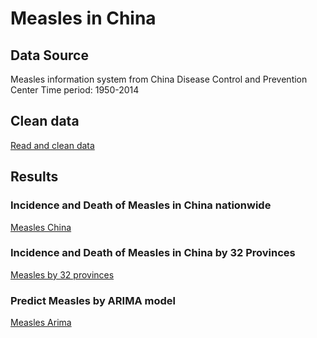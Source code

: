 # Measles in China

## Data Source
Measles information system from China Disease Control and Prevention Center
Time period: 1950-2014

## Clean data
[Read and clean data]()

## Results

### Incidence and Death of Measles in China nationwide
[Measles China]()

### Incidence and Death of Measles in China by 32 Provinces
[Measles by 32 provinces]()

### Predict Measles by ARIMA model
[Measles Arima]()

